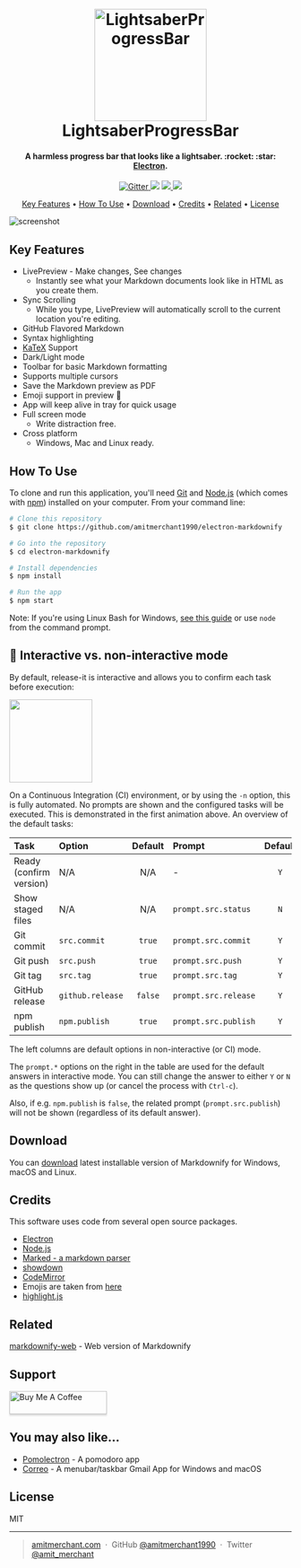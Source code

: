 <h1 align="center">
  <br>
  <img src="https://raw.githubusercontent.com/brkckr/LightsaberProgressBar/master/art/logo.png" alt="LightsaberProgressBar" width="200"></a>
  <br>
  LightsaberProgressBar
  <br>
</h1>

<h4 align="center">A harmless progress bar that looks like a lightsaber. :rocket: :star: <a href="http://electron.atom.io" target="_blank">Electron</a>.</h4>

<p align="center">
  <a href="https://badge.fury.io/js/electron-markdownify">
    <img src="https://badge.fury.io/js/electron-markdownify.svg"
         alt="Gitter">
  </a>
  <a href="https://gitter.im/amitmerchant1990/electron-markdownify"><img src="https://badges.gitter.im/amitmerchant1990/electron-markdownify.svg"></a>
  <a href="https://saythanks.io/to/amitmerchant1990">
      <img src="https://img.shields.io/badge/SayThanks.io-%E2%98%BC-1EAEDB.svg">
  </a>
  <a href="https://www.paypal.me/AmitMerchant">
    <img src="https://img.shields.io/badge/$-donate-ff69b4.svg?maxAge=2592000&amp;style=flat">
  </a>
</p>

<p align="center">
  <a href="#key-features">Key Features</a> •
  <a href="#how-to-use">How To Use</a> •
  <a href="#download">Download</a> •
  <a href="#credits">Credits</a> •
  <a href="#related">Related</a> •
  <a href="#license">License</a>
</p>

![screenshot](https://raw.githubusercontent.com/amitmerchant1990/electron-markdownify/master/img/markdownify.gif)

## Key Features

* LivePreview - Make changes, See changes
  - Instantly see what your Markdown documents look like in HTML as you create them.
* Sync Scrolling
  - While you type, LivePreview will automatically scroll to the current location you're editing.
* GitHub Flavored Markdown  
* Syntax highlighting
* [KaTeX](https://khan.github.io/KaTeX/) Support
* Dark/Light mode
* Toolbar for basic Markdown formatting
* Supports multiple cursors
* Save the Markdown preview as PDF
* Emoji support in preview :tada:
* App will keep alive in tray for quick usage
* Full screen mode
  - Write distraction free.
* Cross platform
  - Windows, Mac and Linux ready.

## How To Use

To clone and run this application, you'll need [Git](https://git-scm.com) and [Node.js](https://nodejs.org/en/download/) (which comes with [npm](http://npmjs.com)) installed on your computer. From your command line:

```bash
# Clone this repository
$ git clone https://github.com/amitmerchant1990/electron-markdownify

# Go into the repository
$ cd electron-markdownify

# Install dependencies
$ npm install

# Run the app
$ npm start
```

Note: If you're using Linux Bash for Windows, [see this guide](https://www.howtogeek.com/261575/how-to-run-graphical-linux-desktop-applications-from-windows-10s-bash-shell/) or use `node` from the command prompt.

## 🤖 Interactive vs. non-interactive mode

By default, release-it is interactive and allows you to confirm each task before execution:

<img src="./assets/release-it.png?raw=true" height="148">

On a Continuous Integration (CI) environment, or by using the `-n` option, this is fully automated. No prompts are shown and the configured tasks will be executed. This is demonstrated in the first animation above. An overview of the default tasks:

Task | Option | Default | Prompt | Default
:--|:--|:-:|:--|:-:
Ready (confirm version) | N/A | N/A | - | `Y`
Show staged files | N/A | N/A | `prompt.src.status` | `N`
Git commit | `src.commit` | `true` | `prompt.src.commit` | `Y`
Git push | `src.push` | `true` | `prompt.src.push` | `Y`
Git tag | `src.tag` | `true` | `prompt.src.tag` | `Y`
GitHub release | `github.release` | `false` | `prompt.src.release` | `Y`
npm publish | `npm.publish` | `true` | `prompt.src.publish` | `Y`

The left columns are default options in non-interactive (or CI) mode.

The `prompt.*` options on the right in the table are used for the default answers in interactive mode. You can still change the answer to either `Y` or `N` as the questions show up (or cancel the process with `Ctrl-c`).

Also, if e.g. `npm.publish` is `false`, the related prompt (`prompt.src.publish`) will not be shown (regardless of its default answer).


## Download

You can [download](https://github.com/amitmerchant1990/electron-markdownify/releases/tag/v1.2.0) latest installable version of Markdownify for Windows, macOS and Linux.

## Credits

This software uses code from several open source packages.

- [Electron](http://electron.atom.io/)
- [Node.js](https://nodejs.org/)
- [Marked - a markdown parser](https://github.com/chjj/marked)
- [showdown](http://showdownjs.github.io/showdown/)
- [CodeMirror](http://codemirror.net/)
- Emojis are taken from [here](https://github.com/arvida/emoji-cheat-sheet.com)
- [highlight.js](https://highlightjs.org/)

## Related

[markdownify-web](https://github.com/amitmerchant1990/markdownify-web) - Web version of Markdownify

## Support

<a href="https://www.buymeacoffee.com/5Zn8Xh3l9" target="_blank"><img src="https://www.buymeacoffee.com/assets/img/custom_images/purple_img.png" alt="Buy Me A Coffee" style="height: 41px !important;width: 174px !important;box-shadow: 0px 3px 2px 0px rgba(190, 190, 190, 0.5) !important;-webkit-box-shadow: 0px 3px 2px 0px rgba(190, 190, 190, 0.5) !important;" ></a>

## You may also like...

- [Pomolectron](https://github.com/amitmerchant1990/pomolectron) - A pomodoro app
- [Correo](https://github.com/amitmerchant1990/correo) - A menubar/taskbar Gmail App for Windows and macOS

## License

MIT

---

> [amitmerchant.com](https://www.amitmerchant.com) &nbsp;&middot;&nbsp;
> GitHub [@amitmerchant1990](https://github.com/amitmerchant1990) &nbsp;&middot;&nbsp;
> Twitter [@amit_merchant](https://twitter.com/amit_merchant)
